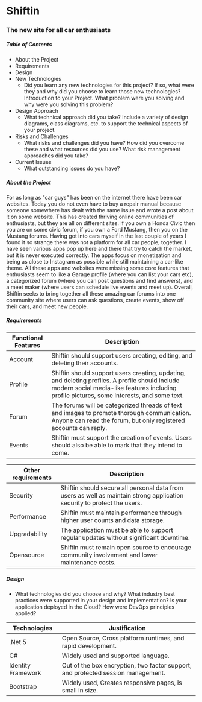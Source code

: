 # Shiftin
### The new site for all car enthusiasts
##### Table of Contents
* About the Project
* Requirements 	
* Design	
* New Technologies
	* Did you learn any new technologies for this project? If so, what were they and why did you choose to learn those new technologies?
Introduction to your Project. What problem were you solving and why were you solving this problem?
* Design Approach
	* What technical approach did you take? Include a variety of design diagrams, class diagrams, etc. to support the technical aspects of your project.
* Risks and Challenges
	* What risks and challenges did you have? How did you overcome these and what resources did you use? What risk management approaches did you take?
* Current Issues
	* What outstanding issues do you have?

##### About the Project

For as long as "car guys" has been on the internet there have been car websites. Today you do not even have to buy a repair manual because someone somewhere has dealt with the same issue and wrote a post about it on some website. This has created thriving online communities of enthusiasts, but they are all on different sites. If you own a Honda Civic then you are on some civic forum, if you own a Ford Mustang, then you on the Mustang forums. Having got into cars myself in the last couple of years I found it so strange there was not a platform for all car people, together. I have seen various apps pop up here and there that try to catch the market, but it is never executed correctly. The apps focus on monetization and being as close to Instagram as possible while still maintaining a car-like theme. All these apps and websites were missing some core features that enthusiasts seem to like a Garage profile (where you can list your cars etc), a categorized forum (where you can post questions and find answers), and a meet maker (where users can schedule live events and meet up). Overall, Shiftin seeks to bring together all these amazing car forums into one community site where users can ask questions, create events, show off their cars, and meet new people.  
##### Requirements

Functional Features | Description
------------ | -------------
Account | Shiftin should support users creating, editing, and deleting their accounts.
Profile | Shiftin should support users creating, updating, and deleting profiles. A profile should include modern social media-like features including profile pictures, some interests, and some text. 
Forum | The forums will be categorized threads of text and images to promote thorough communication. Anyone can read the forum, but only registered accounts can reply. 
Events | Shiftin must support the creation of events. Users should also be able to mark that they intend to come. 

Other requirements | Description
------------ | -------------
Security | Shiftin should secure all personal data from users as well as maintain strong application security to protect the users. 
Performance | Shiftin must maintain performance through higher user counts and data storage.
Upgradability | The application must be able to support regular updates without significant downtime. 
Opensource | Shiftin must remain open source to encourage community involvement and lower maintenance costs. 

##### Design
* What technologies did you choose and why? What industry best practices were supported in your design and implementation? Is your application deployed in the Cloud? How were DevOps principles applied? 

Technologies | Justification
------------ | -------------
.Net 5 | Open Source, Cross platform runtimes, and rapid development.
C# | Widely used and supported language.
Identity Framework | Out of the box encryption, two factor support, and protected session management.
Bootstrap | Widely used, Creates responsive pages, is small in size.
